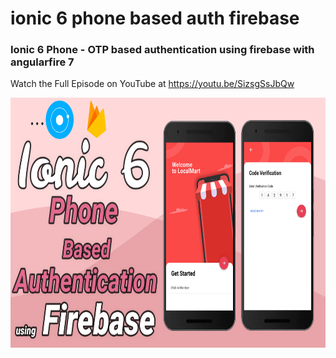 # ionic 6 phone based auth firebase
### Ionic 6 Phone - OTP based authentication using firebase with angularfire 7

Watch the Full Episode on YouTube at https://youtu.be/SizsgSsJbQw

<img src="https://github.com/Nykz/ionic-6-phone-based-auth-firebase/blob/main/screens/Snapshot_64.png" width="800" height="400" />
